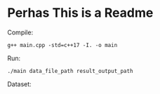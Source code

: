 #  Perhas This is a Readme

Compile:

`g++ main.cpp -std=c++17 -I. -o main`

Run:

`./main data_file_path result_output_path`

Dataset:


